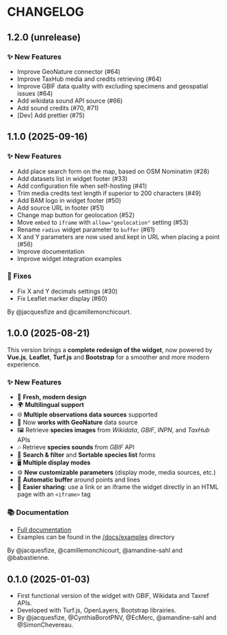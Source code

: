 # CHANGELOG

## 1.2.0 (unrelease)

### ✨ New Features

- Improve GeoNature connector (#64)
- Improve TaxHub media and credits retrieving (#64)
- Improve GBIF data quality with excluding specimens and geospatial issues (#64)
- Add wikidata sound API source (#66)
- Add sound credits (#70, #71)
- [Dev] Add prettier (#75)

## 1.1.0 (2025-09-16)

### ✨ New Features

- Add place search form on the map, based on OSM Nominatim (#28)
- Add datasets list in widget footer (#33)
- Add configuration file when self-hosting (#41)
- Trim media credits text length if superior to 200 characters (#49)
- Add BAM logo in widget footer (#50)
- Add source URL in footer (#51)
- Change map button for geolocation (#52)
- Move `embed` to `iframe` with `allow="geolocation"` setting (#53)
- Rename `radius` widget parameter to `buffer` (#61)
- X and Y parameters are now used and kept in URL when placing a point (#56)
- Improve documentation
- Improve widget integration examples

### 🐛 Fixes

- Fix X and Y decimals settings (#30)
- Fix Leaflet marker display (#60)

By @jacquesfize and @camillemonchicourt.

## 1.0.0 (2025-08-21)

This version brings a **complete redesign of the widget**, now powered by **Vue.js**, **Leaflet**, **Turf.js** and **Bootstrap** for a smoother and more modern experience.

### ✨ New Features

- 🎨 **Fresh, modern design**
- 🌍 **Multilingual support**
- 🌐 **Multiple observations data sources** supported
- 🦋 Now **works with GeoNature** data source
- 🖼️ Retrieve **species images** from _Wikidata_, _GBIF_, _INPN_, and _TaxHub_ APIs
- 🎶 Retrieve **species sounds** from _GBIF_ API
- 🔎 **Search & filter** and **Sortable species list** forms
- 🖥️ **Multiple display modes**
- ⚙️ **New customizable parameters** (display mode, media sources, etc.)
- 📏 **Automatic buffer** around points and lines
- 🔗 **Easier sharing**: use a link or an iframe the widget directly in an HTML page with an `<iframe>` tag

### 📚 Documentation

- [Full documentation](https://pnx-si.github.io/BAM-widget/docs/)
- Examples can be found in the [/docs/examples](/docs/examples/) directory

By @jacquesfize, @camillemonchicourt, @amandine-sahl and @babastienne.

## 0.1.0 (2025-01-03)

- First functional version of the widget with GBIF, Wikidata and Taxref APIs.
- Developed with Turf.js, OpenLayers, Bootstrap librairies.
- By @jacquesfize, @CynthiaBorotPNV, @EcMerc, @amandine-sahl and @SimonChevereau.
